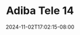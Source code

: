 --- 
title: "Adiba Tele 14"
description: "streaming bokeh Adiba Tele 14   full vidio  "
date: 2024-11-02T17:02:15-08:00
file_code: "8800wizt2oqi"
draft: false
cover: "3xx1gulbbmjvwgmh.jpg"
tags: ["Adiba", "Tele", "bokep-indo", "bokep-viral", "bokep-ig"]
length: 181
fld_id: "1483867"
foldername: "Adiba"
categories: ["Adiba"]
views: 0
---